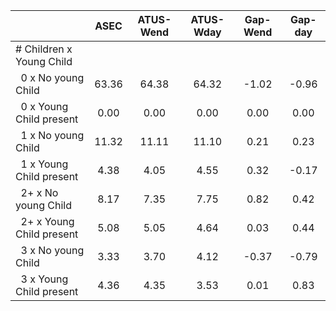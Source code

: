 
|                      |         ASEC |    ATUS-Wend |    ATUS-Wday |     Gap-Wend |      Gap-day |
| -------------------- | :----------: | :----------: | :----------: | :----------: | :----------: |
| # Children x Young Child |              |              |              |              |              |
| &nbsp;&nbsp;0 x No young Child |        63.36 |        64.38 |        64.32 |        -1.02 |        -0.96 |
| &nbsp;&nbsp;0 x Young Child present |         0.00 |         0.00 |         0.00 |         0.00 |         0.00 |
| &nbsp;&nbsp;1 x No young Child |        11.32 |        11.11 |        11.10 |         0.21 |         0.23 |
| &nbsp;&nbsp;1 x Young Child present |         4.38 |         4.05 |         4.55 |         0.32 |        -0.17 |
| &nbsp;&nbsp;2+ x No young Child |         8.17 |         7.35 |         7.75 |         0.82 |         0.42 |
| &nbsp;&nbsp;2+ x Young Child present |         5.08 |         5.05 |         4.64 |         0.03 |         0.44 |
| &nbsp;&nbsp;3 x No young Child |         3.33 |         3.70 |         4.12 |        -0.37 |        -0.79 |
| &nbsp;&nbsp;3 x Young Child present |         4.36 |         4.35 |         3.53 |         0.01 |         0.83 |

